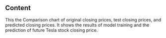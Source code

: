 ## Content

This the Comparison chart of original closing prices, test closing prices, and predicted closing prices. It shows the results of model training and the prediction of future Tesla stock closing price.
